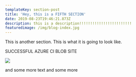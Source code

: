 ```yaml
---
templateKey: section-post
title: 'Hey, this is a FIFTH SECTION'
date: 2019-08-23T19:46:21.873Z
description: this is a description!!!!!!!!!!!!!!!!!!!!!!!!
featuredimage: /img/blog-index.jpg
---
```

This is another section. This is what it is going to look like.

SUCCESSFUL AZURE CI BLOB SITE

![](/img/coffee.png)

and some more text and some more
